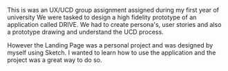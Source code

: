 This is was an UX/UCD group assignment assigned during my first year of university
We were tasked to design a high fidelity prototype of an application called DRIVE. 
We had to create persona's, user stories and also a prototype drawing and understand 
the UCD process.

However the Landing Page was a personal project and was designed by myself using Sketch.
I wanted to learn how to use the application and the project was a great way to do so.
